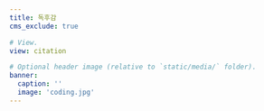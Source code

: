 ```yaml
---
title: 독후감  
cms_exclude: true

# View.
view: citation

# Optional header image (relative to `static/media/` folder).
banner:
  caption: ''
  image: 'coding.jpg'
---
```

